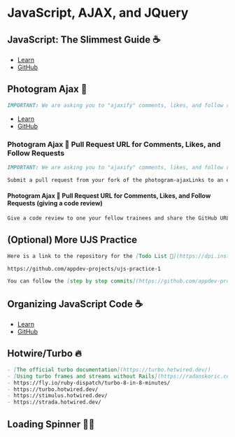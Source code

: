 # JavaScript, AJAX, and JQuery
<!-- TODO: add overview -->
## JavaScript: The Slimmest Guide ☕️
- [Learn](https://learn.firstdraft.com/lessons/203-minimal-js)
- [GitHub](https://github.com/appdev-lessons/minimal-js)

## Photogram Ajax 📸
```md
IMPORTANT: We are asking you to "ajaxify" comments, likes, and follow requests for this assignment. Please disregard the section of the lesson that states likes and follow requests are optional.
```
- [Learn](https://learn.firstdraft.com/lessons/204-rails-unobtrusive-ajax)
- [GitHub](https://github.com/appdev-lessons/rails-unobtrusive-ajax)

### Photogram Ajax 📸 Pull Request URL for Comments, Likes, and Follow Requests
```md
IMPORTANT: We are asking you to "ajaxify" comments, likes, and follow requests for this assignment. Please disregard the section of the lesson that states likes and follow requests are optional.

Submit a pull request from your fork of the photogram-ajaxLinks to an external site. project, comparing CRUDing comments using Ajax on a feature branch to the main branch. **Please assign Fidel Leal (@flealc) to review your pull request 👀**.
```
#### Photogram Ajax 📸 Pull Request URL for Comments, Likes, and Follow Requests (giving a code review)
<!-- TODO: do we want to have 3 separate pull requests? -->
```md
Give a code review to one your fellow trainees and share the GitHub URL.
```

## (Optional) More UJS Practice
```md
Here is a link to the repository for the [Todo List 📝](https://dpi.instructure.com/courses/294/assignments/2195) app we data modeled in sprint 2.

https://github.com/appdev-projects/ujs-practice-1

You can follow the [step by step commits](https://github.com/appdev-projects/ujs-practice-1/commits/bp-solution) and build your own todo list app to learn more about Rails UJS (Unobtrusive JavaScript)
```

## Organizing JavaScript Code ☕️
- [Learn](https://learn.firstdraft.com/lessons/295-rails-organizing-js-code)
- [GitHub](https://github.com/DPI-WE/rails-organizing-js-code)

## Hotwire/Turbo 🔥
```md
- [The official turbo documentation](https://turbo.hotwired.dev/)
- [Using turbo frames and streams without Rails](https://radanskoric.com/experiments/using-turbo-frame-streams-without-rails)
- https://fly.io/ruby-dispatch/turbo-8-in-8-minutes/
- https://turbo.hotwired.dev/
- https://stimulus.hotwired.dev/
- https://strada.hotwired.dev/
```

<!-- TODO -->
## Loading Spinner 😵‍💫

